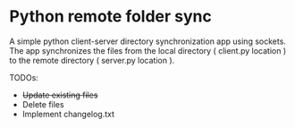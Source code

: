 # Python remote folder sync
A simple python client-server directory synchronization app using sockets.
The app synchronizes the files from the local directory (  client.py location ) to the remote directory ( server.py location ).


TODOs:
- ~~Update existing files~~
- Delete files
- Implement changelog.txt